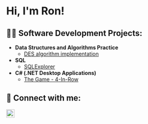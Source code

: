 <h1>Hi, I'm Ron! <br/></h1>

<h2>👨‍💻 Software Development Projects:</h2>


- <b>Data Structures and Algorithms Practice </b>
  - [DES algorithm implementation](https://github.com/RonDahan23/DES-Algorithm-Implementation.git)
- <b>SQL</b>
  - [SQLExplorer](https://github.com/RonDahan23/SQLExplorer.git)
- <b>C# (.NET Desktop Applications)</b>
  - [The Game - 4-In-Row](https://github.com/RonDahan23/4-In-a-Row.git)




<h2> 🤳 Connect with me:</h2>

[<img align="left" alt="JoshMadakor | LinkedIn" width="22px" src="https://cdn.jsdelivr.net/npm/simple-icons@v3/icons/linkedin.svg" />][linkedin]


[linkedin]: https://www.linkedin.com/in/r-dahan

<!--

Here are some ideas to get you started:

- 🔭 I’m currently working on ...
- 🌱 I’m currently learning ...
- 👯 I’m looking to collaborate on ...
- 🤔 I’m looking for help with ...
- 💬 Ask me about ...
- 📫 How to reach me: ...
- 😄 Pronouns: ...
- ⚡ Fun fact: ...
-->
